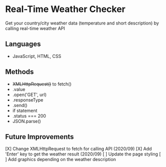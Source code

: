 # Real-Time Weather Checker

Get your country/city weather data (temperature and short description) by calling real-time weather API

## Languages
- JavaScript, HTML, CSS

## Methods
- <strike>XMLHttpRequest()</strike> to fetch()
- .value
- .open('GET', url)
- .responseType
- .send()
- if statement
- .status === 200
- JSON.parse()

## Future Improvements
[X] Change XMLHttpRequest to fetch for calling API (2020/09)
[X] Add 'Enter' key to get the weather result (2020/09)
[ ] Update the page styling
[ ] Add graphics depending on the weather description
